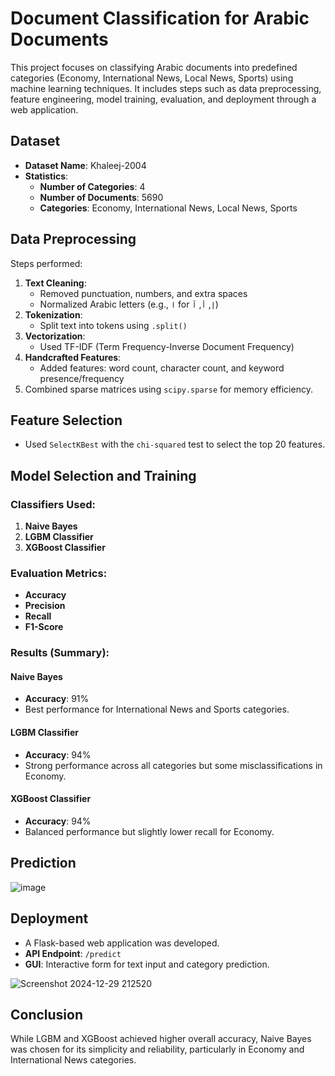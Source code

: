 # Document Classification for Arabic Documents

This project focuses on classifying Arabic documents into predefined categories (Economy, International News, Local News, Sports) using machine learning techniques. It includes steps such as data preprocessing, feature engineering, model training, evaluation, and deployment through a web application.

## Dataset

- **Dataset Name**: Khaleej-2004
- **Statistics**:
  - **Number of Categories**: 4
  - **Number of Documents**: 5690
  - **Categories**: Economy, International News, Local News, Sports

## Data Preprocessing

Steps performed:
1. **Text Cleaning**:
   - Removed punctuation, numbers, and extra spaces
   - Normalized Arabic letters (e.g., `ا` for `إ`, `أ`, `آ`)
2. **Tokenization**:
   - Split text into tokens using `.split()`
3. **Vectorization**:
   - Used TF-IDF (Term Frequency-Inverse Document Frequency)
4. **Handcrafted Features**:
   - Added features: word count, character count, and keyword presence/frequency
5. Combined sparse matrices using `scipy.sparse` for memory efficiency.

## Feature Selection

- Used `SelectKBest` with the `chi-squared` test to select the top 20 features.

## Model Selection and Training

### Classifiers Used:
1. **Naive Bayes**
2. **LGBM Classifier**
3. **XGBoost Classifier**

### Evaluation Metrics:
- **Accuracy**
- **Precision**
- **Recall**
- **F1-Score**

### Results (Summary):
#### Naive Bayes
- **Accuracy**: 91%
- Best performance for International News and Sports categories.

#### LGBM Classifier
- **Accuracy**: 94%
- Strong performance across all categories but some misclassifications in Economy.

#### XGBoost Classifier
- **Accuracy**: 94%
- Balanced performance but slightly lower recall for Economy.

## Prediction

![image](https://github.com/user-attachments/assets/17261ce6-5f43-4124-985b-745943e6ec24)

## Deployment

- A Flask-based web application was developed.
- **API Endpoint**: `/predict`
- **GUI**: Interactive form for text input and category prediction.

![Screenshot 2024-12-29 212520](https://github.com/user-attachments/assets/24e02328-00fa-44cf-b9aa-3968337b7f8b)



## Conclusion

While LGBM and XGBoost achieved higher overall accuracy, Naive Bayes was chosen for its simplicity and reliability, particularly in Economy and International News categories.


